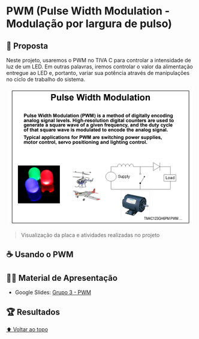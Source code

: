 # PWM (Pulse Width Modulation - Modulação por largura de pulso)

## 🎯 Proposta
Neste projeto, usaremos o PWM no TIVA C para controlar a intensidade de luz de um LED. Em outras palavras, iremos controlar o valor da alimentação entregue ao LED e, portanto, variar sua potência através de manipulações no ciclo de trabalho do sistema.

<div align="center">

  ![PWM Descrição](../images/pwm-descricao.png)
</div>

> Visualização da placa e atividades realizadas no projeto

## ☕ Usando o PWM

## 🧑‍🏫 Material de Apresentação
- Google Slides: [Grupo 3 - PWM](https://docs.google.com/presentation/d/1Q2JF3QSCywo8wbGO-fFECHDjjYlA4K3Af3v8qYpoJRc/edit?usp=sharing)

## 🏆 Resultados

[⬆ Voltar ao topo](#pwm-pulse-width-modulation---modulação-por-largura-de-pulso)
